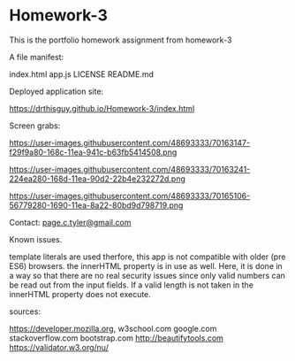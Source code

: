 # Homework-3

This is the portfolio homework assignment from homework-3

A file manifest:

index.html app.js LICENSE README.md

Deployed application site:

https://drthisguy.github.io/Homework-3/index.html

Screen grabs:

https://user-images.githubusercontent.com/48693333/70163147-f29f9a80-168c-11ea-941c-b63fb5414508.png

https://user-images.githubusercontent.com/48693333/70163241-224ea280-168d-11ea-90d2-22b4e232272d.png

https://user-images.githubusercontent.com/48693333/70165106-56779280-1690-11ea-8a22-80bd9d798719.png

Contact: page.c.tyler@gmail.com

Known issues.

template literals are used therfore, this app is not compatible with older (pre ES6) browsers.  the innerHTML property is in use as well.  Here, it is done in a way so that there are no real security issues since only valid numbers can be read out from the input fields. If a valid length is not taken in the innerHTML property does not execute. 

sources:

https://developer.mozilla.org, 
w3school.com 
google.com 
stackoverflow.com
bootstrap.com
http://beautifytools.com
https://validator.w3.org/nu/